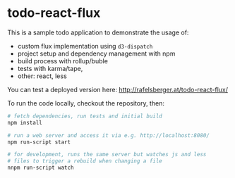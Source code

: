 # todo-react-flux

This is a sample todo application to demonstrate the usage of:

- custom flux implementation using `d3-dispatch`
- project setup and dependency management with npm
- build process with rollup/buble
- tests with karma/tape,
- other: react, less

You can test a deployed version here: http://rafelsberger.at/todo-react-flux/

To run the code locally, checkout the repository, then:

```bash
# fetch dependencies, run tests and initial build
npm install

# run a web server and access it via e.g. http://localhost:8080/
npm run-script start

# for development, runs the same server but watches js and less
# files to trigger a rebuild when changing a file
nnpm run-script watch
```

